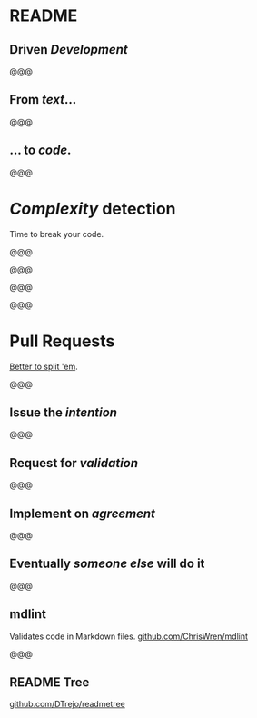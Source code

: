 # README

## Driven *Development*

@@@

<!-- .slide: data-background="../../2012/paris-web/images/testing-by-writing.png" -->

## From *text*…

@@@

<!-- .slide: data-background="../../2012/paris-web/images/tests.png" -->

## … to *code*.

@@@

# *Complexity* detection

Time to break your code.

@@@

<!-- .slide: data-background="images/code-split-before.png" data-background-size="100%" data-background-color="white" -->

@@@

<!-- .slide: data-background="images/code-split-module.png" data-background-size="75%" data-background-color="white" -->

@@@

<!-- .slide: data-background="images/code-split-config.png" data-background-size="75%" data-background-color="white" -->

@@@

# Pull Requests

[Better to split 'em](https://thom4.net/2013/the-55-commits-syndrome/).

@@@

<!-- .slide: data-background="../chtijs/images/pull-request.png" -->

## Issue the *intention*

@@@

<!-- .slide: data-background="images/pr-validation.png" -->

## Request for *validation*

@@@

<!-- .slide: data-background="images/pr-agreement.png" -->

## Implement on *agreement*

@@@

<!-- .slide: data-background="images/pr-other.png" -->

## Eventually *someone else* will do it

@@@

## mdlint

Validates code in Markdown files.
[github.com/ChrisWren/mdlint](https://github.com/ChrisWren/mdlint)

@@@

<!-- .slide: data-background="images/readme-tree.jpg" -->

## README Tree

[github.com/DTrejo/readmetree](https://github.com/DTrejo/readmetree)
